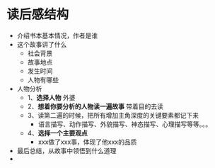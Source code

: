 # 读后感结构
- 介绍书本基本情况，作者是谁
- 这个故事讲了什么
	- 社会背景
	- 故事地点
	- 发生时间
	- 人物有哪些
- 人物分析
	- 1、**选择人物** 外婆
	- 2、**想着你要分析的人物读一遍故事**  带着目的去读
	- 3、读第二遍的时候，把所有增加主角深度的关键要素都记下来
		- 语言描写、动作描写、外貌描写、神态描写、心理描写等等。。。
	- 4、**选择一个主要观点**
		- xxx做了xxx事，体现了他xxx的品质
- 最后总结，从故事中领悟到什么道理
-